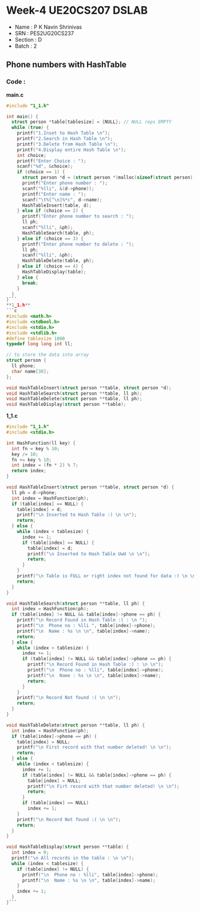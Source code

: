 
# Week-4 UE20CS207 DSLAB
- Name : P K Navin Shrinivas
- SRN : PES2UG20CS237
- Section : D
- Batch : 2

## Phone numbers with HashTable
### Code :
**main.c**
```c
#include "1_1.h"

int main() {
  struct person *table[tablesize] = {NULL}; // NULL reps EMPTY
  while (true) {
    printf("1.Inset to Hash Table \n");
    printf("2.Search in Hash Table \n");
    printf("3.Delete from Hash Table \n");
    printf("4.Display entire Hash Table \n");
    int choice;
    printf("Enter Choice : ");
    scanf("%d", &choice);
    if (choice == 1) {
      struct person *d = (struct person *)malloc(sizeof(struct person));
      printf("Enter phone number : ");
      scanf("%lli", &(d->phone));
      printf("Enter name : ");
      scanf("\t%[^\n]%*c", d->name);
      HashTableInsert(table, d);
    } else if (choice == 2) {
      printf("Enter phone number to search : ");
      ll ph;
      scanf("%lli", &ph);
      HashTableSearch(table, ph);
    } else if (choice == 3) {
      printf("Enter phone number to delete : ");
      ll ph;
      scanf("%lli", &ph);
      HashTableDelete(table, ph);
    } else if (choice == 4) {
      HashTableDisplay(table);
    } else {
      break;
    }
  }
}```
**1_1.h**
```c
#include <math.h>
#include <stdbool.h>
#include <stdio.h>
#include <stdlib.h>
#define tablesize 1000
typedef long long int ll;

// to store the data into array
struct person {
  ll phone;
  char name[30];
};

void HashTableInsert(struct person **table, struct person *d);
void HashTableSearch(struct person **table, ll ph);
void HashTableDelete(struct person **table, ll ph);
void HashTableDisplay(struct person **table);
```
**1_1.c**

```c
#include "1_1.h"
#include <stdio.h>

int HashFunction(ll key) {
  int fn = key % 10;
  key /= 10;
  fn += key % 10;
  int index = (fn * 2) % 7;
  return index;
}

void HashTableInsert(struct person **table, struct person *d) {
  ll ph = d->phone;
  int index = HashFunction(ph);
  if (table[index] == NULL) {
    table[index] = d;
    printf("\n Inserted to Hash Table :) \n \n");
    return;
  } else {
    while (index < tablesize) {
      index += 1;
      if (table[index] == NULL) {
        table[index] = d;
        printf("\n Inserted to Hash Table UwU \n \n");
        return;
      }
    }
    printf("\n Table is FULL or right index not found for data :( \n \n");
    return;
  }
}

void HashTableSearch(struct person **table, ll ph) {
  int index = HashFunction(ph);
  if (table[index] != NULL && table[index]->phone == ph) {
    printf("\n Record Found in Hash Table :) : \n ");
    printf("\n  Phone no : %lli ", table[index]->phone);
    printf("\n  Name : %s \n \n", table[index]->name);
    return;
  } else {
    while (index < tablesize) {
      index += 1;
      if (table[index] != NULL && table[index]->phone == ph) {
        printf("\n Record Found in Hash Table :) : \n \n");
        printf("\n  Phone no : %lli", table[index]->phone);
        printf("\n  Name : %s \n \n", table[index]->name);
        return;
      }
    }
    printf("\n Record Not found :( \n \n");
    return;
  }
}

void HashTableDelete(struct person **table, ll ph) {
  int index = HashFunction(ph);
  if (table[index]->phone == ph) {
    table[index] = NULL;
    printf("\n First record with that number deleted! \n \n");
    return;
  } else {
    while (index < tablesize) {
      index += 1;
      if (table[index] != NULL && table[index]->phone == ph) {
        table[index] = NULL;
        printf("\n Firt record with that number deleted! \n \n");
        return;
      }
      if (table[index] == NULL)
        index += 1;
    }
    printf("\n Record Not found :( \n \n");
    return;
  }
}

void HashTableDisplay(struct person **table) {
  int index = 0;
  printf("\n All records in the table : \n \n");
  while (index < tablesize) {
    if (table[index] != NULL) {
      printf("\n  Phone no : %lli", table[index]->phone);
      printf("\n  Name : %s \n \n", table[index]->name);
    }
    index += 1;
  }
}```


